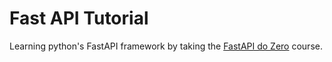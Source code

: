 # Fast API Tutorial

Learning python's FastAPI framework by taking the [FastAPI do Zero](https://fastapidozero.dunossauro.com/) course.
